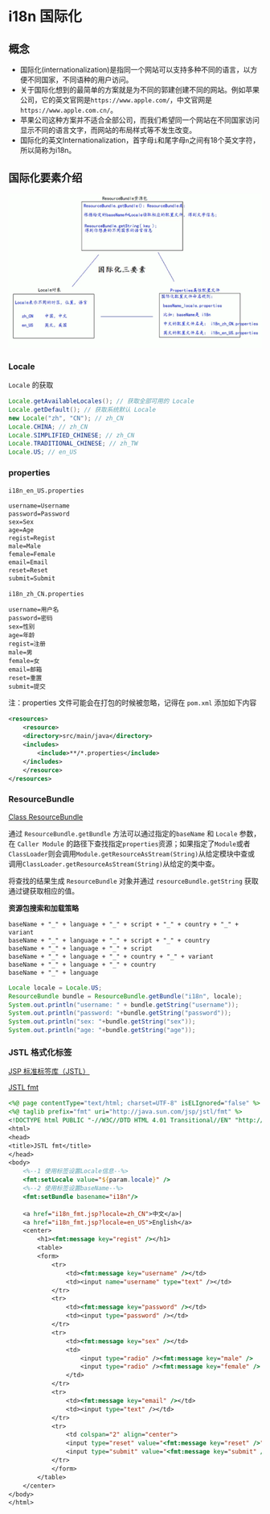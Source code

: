 # i18n 国际化

## 概念

- 国际化(internationalization)是指同一个网站可以支持多种不同的语言，以方便不同国家，不同语种的用户访问。
- 关于国际化想到的最简单的方案就是为不同的郭建创建不同的网站。例如苹果公司，它的英文官网是`https://www.apple.com/`，中文官网是`https://www.apple.com.cn/`。
- 苹果公司这种方案并不适合全部公司，而我们希望同一个网站在不同国家访问显示不同的语言文字，而网站的布局样式等不发生改变。
- 国际化的英文Internationalization，首字母`i`和尾字母`n`之间有18个英文字符，所以简称为i18n。

## 国际化要素介绍

![国际化三要素](国际化三要素.png)

### Locale

`Locale` 的获取

```java
Locale.getAvailableLocales(); // 获取全部可用的 Locale
Locale.getDefault(); // 获取系统默认 Locale
new Locale("zh", "CN"); // zh_CN
Locale.CHINA; // zh_CN
Locale.SIMPLIFIED_CHINESE; // zh_CN
Locale.TRADITIONAL_CHINESE; // zh_TW
Locale.US; // en_US
```

### properties

`i18n_en_US.properties`

```properties
username=Username
password=Password
sex=Sex
age=Age
regist=Regist
male=Male
female=Female
email=Email
reset=Reset
submit=Submit
```

`i18n_zh_CN.properties`

```properties
username=用户名
password=密码
sex=性别
age=年龄
regist=注册
male=男
female=女
email=邮箱
reset=重置
submit=提交
```

注：properties 文件可能会在打包的时候被忽略，记得在 `pom.xml` 添加如下内容

```xml
<resources>
    <resource>
    <directory>src/main/java</directory>
    <includes>
        <include>**/*.properties</include>
    </includes>
    </resource>
</resources>
```

### ResourceBundle

[Class ResourceBundle](https://docs.oracle.com/en/java/javase/11/docs/api/java.base/java/util/ResourceBundle.html)

通过 `ResourceBundle.getBundle` 方法可以通过指定的`baseName` 和 `Locale` 参数，在 `Caller Module` 的路径下查找指定`properties`资源；如果指定了`Module`或者`ClassLoader`则会调用`Module.getResourceAsStream(String)`从给定模块中查或调用`ClassLoader.getResourceAsStream(String)`从给定的类中查。

将查找的结果生成 `ResourceBundle` 对象并通过 `resourceBundle.getString` 获取通过键获取相应的值。

**资源包搜索和加载策略**

```
baseName + "_" + language + "_" + script + "_" + country + "_" + variant
baseName + "_" + language + "_" + script + "_" + country
baseName + "_" + language + "_" + script
baseName + "_" + language + "_" + country + "_" + variant
baseName + "_" + language + "_" + country
baseName + "_" + language
```

```java
Locale locale = Locale.US;
ResourceBundle bundle = ResourceBundle.getBundle("i18n", locale);
System.out.println("username: " + bundle.getString("username"));
System.out.println("password: "+bundle.getString("password"));
System.out.println("sex: "+bundle.getString("sex"));
System.out.println("age: "+bundle.getString("age"));
```

### JSTL 格式化标签

[JSP 标准标签库（JSTL）](https://www.runoob.com/jsp/jsp-jstl.html)

[JSTL fmt](https://docs.oracle.com/javaee/5/jstl/1.1/docs/tlddocs/index.html)

```jsp
<%@ page contentType="text/html; charset=UTF-8" isELIgnored="false" %>
<%@ taglib prefix="fmt" uri="http://java.sun.com/jsp/jstl/fmt" %>
<!DOCTYPE html PUBLIC "-//W3C//DTD HTML 4.01 Transitional//EN" "http://www.w3.org/TR/html4/loose.dtd">
<html>
<head>
<title>JSTL fmt</title>
</head>
<body>
	<%--1 使用标签设置Locale信息--%>
	<fmt:setLocale value="${param.locale}" />
	<%--2 使用标签设置baseName--%>
	<fmt:setBundle basename="i18n"/>

	<a href="i18n_fmt.jsp?locale=zh_CN">中文</a>|
	<a href="i18n_fmt.jsp?locale=en_US">English</a>
	<center>
		<h1><fmt:message key="regist" /></h1>
		<table>
		<form>
			<tr>
				<td><fmt:message key="username" /></td>
				<td><input name="username" type="text" /></td>
			</tr>
			<tr>
				<td><fmt:message key="password" /></td>
				<td><input type="password" /></td>
			</tr>
			<tr>
				<td><fmt:message key="sex" /></td>
				<td>
					<input type="radio" /><fmt:message key="male" />
					<input type="radio" /><fmt:message key="female" />
				</td>
			</tr>
			<tr>
				<td><fmt:message key="email" /></td>
				<td><input type="text" /></td>
			</tr>
			<tr>
				<td colspan="2" align="center">
				<input type="reset" value="<fmt:message key="reset" />" />&nbsp;&nbsp;
				<input type="submit" value="<fmt:message key="submit" />" /></td>
			</tr>
			</form>
		</table>
	</center>
</body>
</html>
```